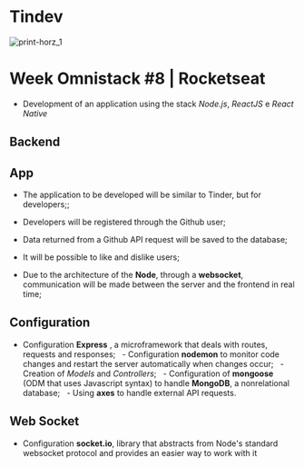 # Tindev
![print-horz_1](https://user-images.githubusercontent.com/50254416/65558895-d0f89900-df0e-11e9-9971-e71d585cfe42.png)
# Week Omnistack #8 | Rocketseat
 - Development of an application using the stack *Node.js*, *ReactJS* e *React Native*

## Backend

## App
 - The application to be developed will be similar to Tinder, but for developers;;
 - Developers will be registered through the Github user;
 - Data returned from a Github API request will be saved to the database;
 - It will be possible to like and dislike users;

 - Due to the architecture of the **Node**, through a **websocket**, communication will be made between the server and the frontend in real time;

## Configuration
  - Configuration **Express** , a microframework that deals with routes, requests and responses;
  - Configuration **nodemon** to monitor code changes and restart the server automatically when changes occur;
  - Creation of *Models* and *Controllers*;
  - Configuration of **mongoose** (ODM that uses Javascript syntax) to handle **MongoDB**, a nonrelational database;
  - Using **axes** to handle external API requests.

## Web Socket
  - Configuration **socket.io**, library that abstracts from Node's standard websocket protocol and provides an easier way to work with it
